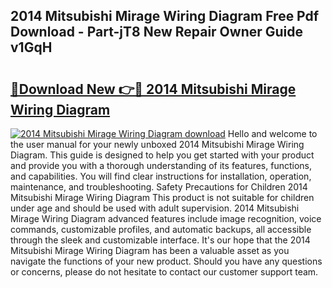 ## 2014 Mitsubishi Mirage Wiring Diagram Free Pdf Download - Part-jT8 New Repair Owner Guide v1GqH

# <h2><a href="http://dfrzkng.blite.top/?on=2014+Mitsubishi+Mirage+Wiring+Diagram">🔗Download New 👉🔴 2014 Mitsubishi Mirage Wiring Diagram</a></h2>

[![2014 Mitsubishi Mirage Wiring Diagram download](https://i.imgur.com/lujVjoI.png)](http://dfrzkng.blite.top/?on=2014+Mitsubishi+Mirage+Wiring+Diagram)
Hello and welcome to the user manual for your newly unboxed 2014 Mitsubishi Mirage Wiring Diagram. This guide is designed to help you get started with your product and provide you with a thorough understanding of its features, functions, and capabilities. You will find clear instructions for installation, operation, maintenance, and troubleshooting. Safety Precautions for Children 2014 Mitsubishi Mirage Wiring Diagram This product is not suitable for children under age and should be used with adult supervision. 2014 Mitsubishi Mirage Wiring Diagram advanced features include image recognition, voice commands, customizable profiles, and automatic backups, all accessible through the sleek and customizable interface. It's our hope that the 2014 Mitsubishi Mirage Wiring Diagram has been a valuable asset as you navigate the functions of your new product. Should you have any questions or concerns, please do not hesitate to contact our customer support team.
